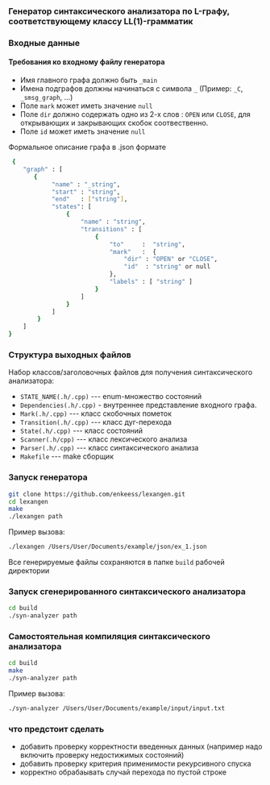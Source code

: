 ### Генератор синтаксического анализатора по L-графу, соответствующему классу LL(1)-грамматик

### Входные данные 

#### Требования ко входному файлу генератора
+ Имя главного графа должно быть `_main`
+ Имена подграфов должны начинаться с символа `_` (Пример: `_C`, `_smsg_graph`, ...)
+ Поле `mark` может иметь значение `null`
+ Поле `dir` должно содержать одно из 2-х слов : `OPEN` или  `CLOSE`, для открывающих и закрывающих скобок соотвественно. 
+ Поле `id` может иметь значение `null`

Формальное описание графа в .json формате
```sh
 {
    "graph" : [
       {     
            "name" : "_string",  
            "start" : "string",   
            "end"   : ["string"],   
            "states": [  
                {  
                    "name" : "string",  
                    "transitions" : [  
                        {  
                            "to"     :  "string",  
                            "mark"   :  { 
                                "dir" : "OPEN" or "CLOSE",
                                "id"  : "string" or null
                            },  
                            "labels" : [ "string" ]  
                        } 
                    ]
                }  
            ]  
        }
    ]  
}  
```
### Структура выходных файлов

Набор классов/заголовочных файлов для получения синтаксического анализатора:

+ `STATE_NAME(.h/.cpp)` --- enum-множество состояний
+ `Dependencies(.h/.cpp)` - внутреннее представление входного графа.
+ `Mark(.h/.cpp)` --- класс скобочных пометок
+ `Transition(.h/.cpp)` --- класс дуг-перехода
+ `State(.h/.cpp)` --- класс состояний
+ `Scanner(.h/cpp)` --- класс лексического анализа
+ `Parser(.h/.cpp)` --- класс синтаксического анализа
+ `Makefile` --- make сборщик 

### Запуск генератора 

``` sh
git clone https://github.com/enkeess/lexangen.git
cd lexangen
make
./lexangen path
```
Пример вызова:
``` sh
./lexangen /Users/User/Documents/example/json/ex_1.json
```
Все генерируемые файлы сохраняются в папке `build` рабочей директории

### Запуск сгенерированного синтаксического анализатора
``` sh
cd build
./syn-analyzer path
```

### Самостоятельная компиляция синтаксического анализатора
``` sh
cd build
make
./syn-analyzer path
```

Пример вызова:

``` sh
./syn-analyzer /Users/User/Documents/example/input/input.txt
```


### что предстоит сделать

+ добавить проверку корректности введенных данных (например надо включить проверку недостижимых состояний)
+ добавить проверку критерия применимости рекурсивного спуска
+ корректно обрабаывать случай перехода по пустой строке



